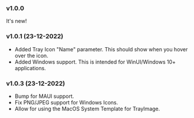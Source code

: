 ### v1.0.0
It's new!

### v1.0.1 (23-12-2022)
- Added Tray Icon "Name" parameter. This should show when you hover over the icon.
- Added Windows support. This is intended for WinUI/Windows 10+ applications.

### v1.0.3 (23-12-2022)
- Bump for MAUI support.
- Fix PNG/JPEG support for Windows Icons.
- Allow for using the MacOS System Template for TrayImage.